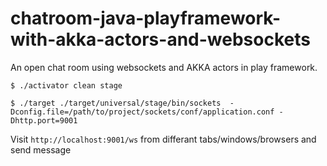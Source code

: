 # chatroom-java-playframework-with-akka-actors-and-websockets
An open chat room using websockets and AKKA actors in play framework.


`$ ./activator clean stage`

`$ ./target ./target/universal/stage/bin/sockets  -Dconfig.file=/path/to/project/sockets/conf/application.conf -Dhttp.port=9001`


Visit `http://localhost:9001/ws` from differant tabs/windows/browsers and send message
